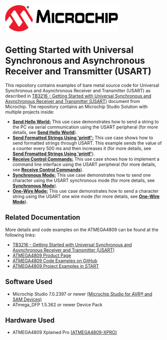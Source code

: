 [![MCHP](images/microchip.png)](https://www.microchip.com)

# Getting Started with Universal Synchronous and Asynchronous Receiver and Transmitter (USART)

  This repository contains examples of bare metal source code for Universal Synchronous and Asynchronous Receiver and Transmitter (USART) as described in [TB3216 - Getting Started with Universal Synchronous and Asynchronous Receiver and Transmitter (USART)](https://ww1.microchip.com/downloads/en/Appnotes/TB3216-Getting-Started-with-USART-DS90003216.pdf) document from Microchip. The repository contains an Microchip Studio Solution with multiple projects inside:

  * [<strong>Send Hello World:</strong>](Send_Hello_World) This use case demonstrates how to send a string to the PC via serial communication using the USART peripheral (for more details, see [<strong>Send Hello World</strong>](Send_Hello_World)).
  * [<strong>Send Formatted Strings Using 'printf':</strong>](Send_Formatted_String_Using_Printf) This use case shows how to send formatted strings through USART. This example sends the value of a counter every 500 ms and then increases it (for more details, see [<strong> Send Fromatted Strings Using 'printf'</strong>](Send_Formatted_String_Using_Printf)).
  * [<strong>Receive Control Commands:</strong>](Receive_Control_Commands) This use case shows how to implement a command line interface using the USART peripheral (for more details, see [<strong>Receive Control Commands</strong>](Receive_Control_Commands)).
  * [<strong>Synchronous Mode:</strong>](Synchronous_Mode) This use case demonstrates how to send one character using the USART synchronous mode (for more details, see [<strong>Synchronous Mode</strong>](Synchronous_Mode)).
  * [<strong>One-Wire Mode:</strong>](One_Wire_Mode) This use case demonstrates how to send a character string using the USART one wire mode (for more details, see [<strong>One-Wire Mode</strong>](One_Wire_Mode)).
  
## Related Documentation
More details and code examples on the ATMEGA4809 can be found at the following links:
- [TB3216 - Getting Started with Universal Synchronous and Asynchronous Receiver and Transmitter (USART)](https://ww1.microchip.com/downloads/en/Appnotes/TB3216-Getting-Started-with-USART-DS90003216.pdf)
- [ATMEGA4809 Product Page](https://www.microchip.com/wwwproducts/en/ATMEGA4809)
- [ATMEGA4809 Code Examples on GitHub](https://github.com/microchip-pic-avr-examples?q=atmega4809)
- [ATMEGA4809 Project Examples in START](https://start.atmel.com/#examples/ATMEGA4809XplainedPro)


## Software Used
- Microchip Studio 7.0.2397 or newer [(Microchip Studio for AVR® and SAM Devices)](https://www.microchip.com/en-us/development-tools-tools-and-software/microchip-studio-for-avr-and-sam-devices)
- ATmega_DFP 1.5.362 or newer Device Pack


## Hardware Used
- ATMEGA4809 Xplained Pro [(ATMEGA4809-XPRO)](https://www.microchip.com/developmenttools/ProductDetails/ATMEGA4809-XPRO)
